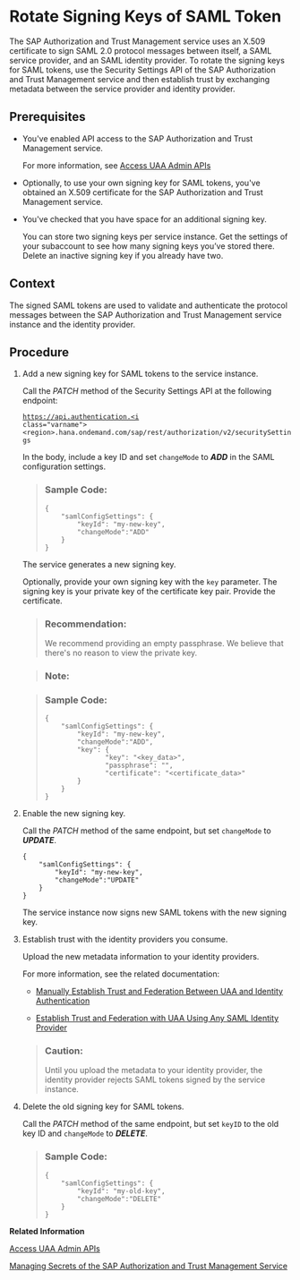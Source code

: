 <!-- loio052e9b4b54ce4c268422b1f2c736e47e -->

# Rotate Signing Keys of SAML Token

The SAP Authorization and Trust Management service uses an X.509 certificate to sign SAML 2.0 protocol messages between itself, a SAML service provider, and an SAML identity provider. To rotate the signing keys for SAML tokens, use the Security Settings API of the SAP Authorization and Trust Management service and then establish trust by exchanging metadata between the service provider and identity provider.



<a name="loio052e9b4b54ce4c268422b1f2c736e47e__prereq_g3h_l5y_tjb"/>

## Prerequisites

-   You've enabled API access to the SAP Authorization and Trust Management service.

    For more information, see [Access UAA Admin APIs](access-uaa-admin-apis-ebc9113.md)

-   Optionally, to use your own signing key for SAML tokens, you've obtained an X.509 certificate for the SAP Authorization and Trust Management service.

-   You've checked that you have space for an additional signing key.

    You can store two signing keys per service instance. Get the settings of your subaccount to see how many signing keys you’ve stored there. Delete an inactive signing key if you already have two.




<a name="loio052e9b4b54ce4c268422b1f2c736e47e__context_w3m_mjz_tjb"/>

## Context

The signed SAML tokens are used to validate and authenticate the protocol messages between the SAP Authorization and Trust Management service instance and the identity provider.



<a name="loio052e9b4b54ce4c268422b1f2c736e47e__steps_txf_23s_tjb"/>

## Procedure

1.  Add a new signing key for SAML tokens to the service instance.

    Call the *PATCH* method of the Security Settings API at the following endpoint:

    <code>https://api.authentication.<i class="varname">&lt;region&gt;</i>.hana.ondemand.com/sap/rest/authorization/v2/securitySettings</code>

    In the body, include a key ID and set `changeMode` to ***ADD*** in the SAML configuration settings.

    > ### Sample Code:  
    > ```
    > {
    >     "samlConfigSettings": {
    >         "keyId": "my-new-key",
    >         "changeMode":"ADD"
    >     }
    > }
    > ```

    The service generates a new signing key.

    Optionally, provide your own signing key with the `key` parameter. The signing key is your private key of the certificate key pair. Provide the certificate.

    > ### Recommendation:  
    > We recommend providing an empty passphrase. We believe that there's no reason to view the private key.

    > ### Note:  

    > ### Sample Code:  
    > ```
    > {
    >     "samlConfigSettings": {
    >         "keyId": "my-new-key",
    >         "changeMode":"ADD",
    >         "key": {
    >                "key": "<key_data>",
    >                "passphrase": "",
    >                "certificate": "<certificate_data>"
    >         }
    >     }
    > }
    > ```

2.  Enable the new signing key.

    Call the *PATCH* method of the same endpoint, but set `changeMode` to ***UPDATE***.

    ```
    {
        "samlConfigSettings": {
            "keyId": "my-new-key",
            "changeMode":"UPDATE"
        }
    }
    ```

    The service instance now signs new SAML tokens with the new signing key.

3.  Establish trust with the identity providers you consume.

    Upload the new metadata information to your identity providers.

    For more information, see the related documentation:

    -   [Manually Establish Trust and Federation Between UAA and Identity Authentication](manually-establish-trust-and-federation-between-uaa-and-identity-authentication-7c6aa87.md#loio7c6aa87459764b179aeccadccd4f91f3)

    -   [Establish Trust and Federation with UAA Using Any SAML Identity Provider](establish-trust-and-federation-with-uaa-using-any-saml-identity-provider-2ce3938.md#loio2ce3938c66d94479848bff3090999027)


    > ### Caution:  
    > Until you upload the metadata to your identity provider, the identity provider rejects SAML tokens signed by the service instance.

4.  Delete the old signing key for SAML tokens.

    Call the *PATCH* method of the same endpoint, but set `keyID` to the old key ID and `changeMode` to ***DELETE***.

    > ### Sample Code:  
    > ```
    > {
    >     "samlConfigSettings": {
    >         "keyId": "my-old-key",
    >         "changeMode":"DELETE"
    >     }
    > }
    > ```


**Related Information**  


[Access UAA Admin APIs](access-uaa-admin-apis-ebc9113.md "To enable programmatic access to the XS user authentication and authorization (UAA) service in your subaccount of the Cloud Foundry environment, create an XSUAA service instance under the apiaccess plan.")

[Managing Secrets of the SAP Authorization and Trust Management Service](managing-secrets-of-the-sap-authorization-and-trust-management-service-22f4a5c.md "The SAP Authorization and Trust Management service maintains a number of secrets to ensure secure operation of the service. Your organization can have policies that require you change secrets or you may need to respond to the loss of a secret.")

